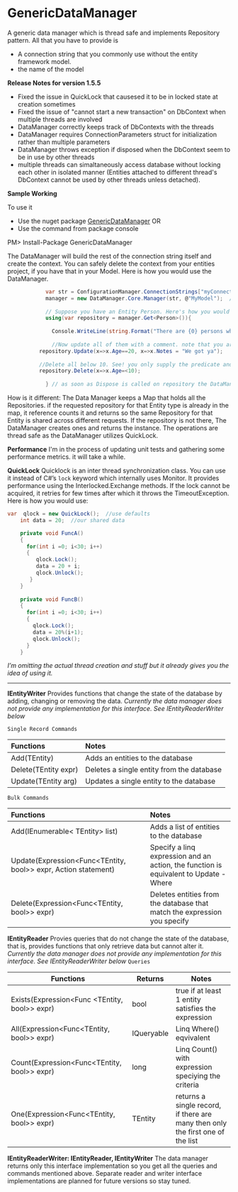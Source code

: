 # GenericDataManager
A generic data manager which  is thread safe and implements Repository pattern. All that you have to provide is 
 - A connection string that you commonly use without the entity framework model. 
 - the name of the model 

**Release Notes for version 1.5.5** 
- Fixed the issue in QuickLock that causesed it to be in locked state at creation sometimes 
- Fixed the issue of "cannot start a new transaction" on DbContext when multiple threads are involved 
- DataManager correctly keeps track of DbContexts with the threads 
- DataManager requires ConnectionParameters struct for initialization rather than multiple parameters 
- DataManager throws exception if disposed when the DbContext seem to be in use by other threads 
- multiple threads can simaltaneously access database without locking each other in isolated manner (Entities attached to different thread's DbContext cannot be used by other threads unless detached).

**Sample Working**

To use it
 - Use the nuget package [GenericDataManager](https://www.nuget.org/packages/GenericDataManager) OR 
 - Use the command from package console 
 
 PM> Install-Package GenericDataManager

The DataManager will build the rest of the connection string itself and create the context. You can safely delete the context from your entities project, if you have that in your Model. Here is how you would use the DataManager.

```csharp
            var str = ConfigurationManager.ConnectionStrings["myConnectionString"].ConnectionString;
            manager = new DataManager.Core.Manager(str, @"MyModel");  // no csdl or similar extension
            
            // Suppose you have an Entity Person. Here's how you would use it
            using(var repository = manager.Get<Person>()){
            
              Console.WriteLine(string.Format("There are {0} persons who are 20 years old", repository.Count(x=>x.Age==20)));
              
              //Now update all of them with a comment. note that you are not iterating over a list of persons
	      repository.Update(x=>x.Age==20, x=>x.Notes = "We got ya");
	      
	      //Delete all below 10. See! you only supply the predicate and tell it what to do. Functional style Eh?
	      repository.Delete(x=>x.Age=<10);
             
            } // as soon as Dispose is called on repository the DataManager will take care of the rest. 
```
How is it different: 
The Data Manager keeps a Map that holds all the Repositories. if the requested repository for that Entity type is already in the map, it reference counts it and returns so the same Repository for that Entity is shared across different requests. If the repository is not there, The DataManager creates ones and returns the instance. The operations are thread safe as the DataManager utilizes QuickLock.

<b>Performance</b>
I'm in the process of updating unit tests and gathering some performance metrics. it will take a while.

**QuickLock**
Quicklock is an inter thread synchronization class. You can use it instead of C#’s `lock` keyword which internally uses Monitor. It provides performance using the Interlocked.Exchange methods. If the lock cannot be acquired, it retries for few times after which it throws the TimeoutException. Here is how you would use:


```csharp
var  qlock = new QuickLock();  //use defaults
    int data = 20;  //our shared data

    private void FuncA()
    {
      for(int i =0; i<30; i++)
      {
      	 qlock.Lock();
         data = 20 + i;
         qlock.Unlock();
       }
    }
	 
    private void FuncB()
    {
      for(int i =0; i<30; i++)
      {
      	qlock.Lock();
      	data = 20%(i+1);
      	qlock.Unlock();
      }
    }
```
*I’m omitting the actual thread creation and stuff but it already gives you the idea of using it.*

---------------------------------------------------------------------

**IEntityWriter**
Provides functions that change the state of the database by adding, changing or removing the data.
*Currently the data manager does not provide any implementation for this interface. See IEntityReaderWriter below*

`Single Record Commands`

| Functions              |  Notes                                   |
|:-----------------------|:-----------------------------------------|
| Add(TEntity)           | Adds an entities to the database         | 
| Delete(TEntity expr)   | Deletes a single entity from the database|   
| Update(TEntity arg)    | Updates a single entity to the database  |   


`Bulk Commands`

| Functions   |     Notes     |
|:----------|:-------------|
| Add(IEnumerable< TEntity> list) | Adds a list of entities to the database | 
| Update(Expression<Func<TEntity, bool>> expr, Action<TEntity> statement) | Specify a linq expression and an action, the function is equivalent to Update - Where |   
| Delete(Expression<Func<TEntity, bool>> expr) | Deletes entities from  the database that match the expression you specify|


**IEntityReader**
Provies queries that do not change the state of the database, that is, provides functions that only retrieve data but cannot alter it. *Currently the data manager does not provide any implementation for this interface. See IEntityReaderWriter below*
`Queries`

|Functions	|Returns |Notes   	|
|---	|---	|---	|
|Exists(Expression<Func <TEntity, bool>> expr) | bool | true if at least 1 entity satisfies the expression	|
|All(Expression<Func<TEntity, bool>> expr) | IQueryable<TEntity>| Linq Where() eqvivalent 	|
|Count(Expression<Func<TEntity, bool>> expr)|long |Linq Count() with expression speciying the criteria |   
|One(Expression<Func<TEntity, bool>> expr) | TEntity| returns a single record, if there are many then only the first one of the list|

**IEntityReaderWriter: IEntityReader, IEntityWriter**
The data manager returns only this interface implementation so you get all the queries and commands mentioned above. Separate reader and writer interface implementations are planned for future versions so stay tuned. 
